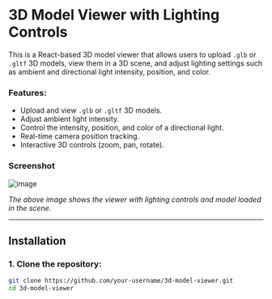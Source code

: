 # 3D Model Viewer with Lighting Controls

This is a React-based 3D model viewer that allows users to upload `.glb` or `.gltf` 3D models, view them in a 3D scene, and adjust lighting settings such as ambient and directional light intensity, position, and color.

### Features:

- Upload and view `.glb` or `.gltf` 3D models.
- Adjust ambient light intensity.
- Control the intensity, position, and color of a directional light.
- Real-time camera position tracking.
- Interactive 3D controls (zoom, pan, rotate).

### Screenshot

![image](https://github.com/user-attachments/assets/65a1bdea-931a-4490-87f1-b5a4743e8d36)

_The above image shows the viewer with lighting controls and model loaded in the scene._

---

## Installation

### 1. Clone the repository:

```bash
git clone https://github.com/your-username/3d-model-viewer.git
cd 3d-model-viewer
```
